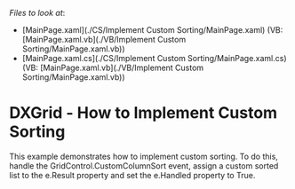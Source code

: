 <!-- default file list -->
*Files to look at*:

* [MainPage.xaml](./CS/Implement Custom Sorting/MainPage.xaml) (VB: [MainPage.xaml.vb](./VB/Implement Custom Sorting/MainPage.xaml.vb))
* [MainPage.xaml.cs](./CS/Implement Custom Sorting/MainPage.xaml.cs) (VB: [MainPage.xaml.vb](./VB/Implement Custom Sorting/MainPage.xaml.vb))
<!-- default file list end -->
# DXGrid - How to Implement Custom Sorting


<p>This example demonstrates how to implement custom sorting. To do this, handle the GridControl.CustomColumnSort event, assign a custom sorted list to the e.Result property and set the e.Handled property to True.</p>

<br/>


